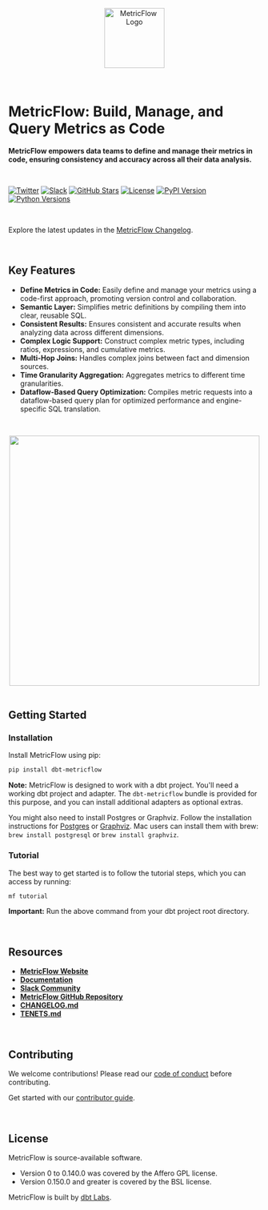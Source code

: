 <p align="center">
  <a target="_blank" href="https://transform.co/metricflow">
    <picture>
      <img  alt="MetricFlow Logo" src="https://github.com/dbt-labs/metricflow/raw/main/assets/MetricFlow_logo.png" width="auto" height="120">
    </picture>
  </a>
</p>

<br />

# MetricFlow: Build, Manage, and Query Metrics as Code

**MetricFlow empowers data teams to define and manage their metrics in code, ensuring consistency and accuracy across all their data analysis.**

<br />

[![Twitter](https://img.shields.io/twitter/follow/dbt_labs?labelColor=image.png&color=163B36&logo=twitter&style=flat)](https://twitter.com/dbt_labs)
[![Slack](https://img.shields.io/badge/Slack-join-163B36)](https://www.getdbt.com/community/)
[![GitHub Stars](https://img.shields.io/github/stars/dbt-labs/metricflow?labelColor=image.png&color=163B36&logo=github)](https://github.com/dbt-labs/metricflow)
[![License](https://img.shields.io/pypi/l/metricflow?color=163B36&logo=AGPL-3.0)](https://github.com/dbt-labs/metricflow/blob/master/LICENSE)
[![PyPI Version](https://img.shields.io/pypi/v/metricflow?labelColor=&color=163B36)](https://pypi.org/project/metricflow/)
[![Python Versions](https://img.shields.io/pypi/pyversions/metricflow?labelColor=&color=163B36)](https://pypi.org/project/metricflow/)

<br />

Explore the latest updates in the [MetricFlow Changelog](https://github.com/dbt-labs/metricflow/blob/main/CHANGELOG.md).

<br />

## Key Features

*   **Define Metrics in Code:** Easily define and manage your metrics using a code-first approach, promoting version control and collaboration.
*   **Semantic Layer:** Simplifies metric definitions by compiling them into clear, reusable SQL.
*   **Consistent Results:** Ensures consistent and accurate results when analyzing data across different dimensions.
*   **Complex Logic Support:** Construct complex metric types, including ratios, expressions, and cumulative metrics.
*   **Multi-Hop Joins:** Handles complex joins between fact and dimension sources.
*   **Time Granularity Aggregation:** Aggregates metrics to different time granularities.
*   **Dataflow-Based Query Optimization:** Compiles metric requests into a dataflow-based query plan for optimized performance and engine-specific SQL translation.

<br />
<p align="center">
<img src="https://github.com/dbt-labs/metricflow/raw/main/assets/example_plan.svg" height="500"/>
<br /><br />
</p>

## Getting Started

### Installation

Install MetricFlow using pip:

```bash
pip install dbt-metricflow
```

**Note:** MetricFlow is designed to work with a dbt project. You'll need a working dbt project and adapter. The `dbt-metricflow` bundle is provided for this purpose, and you can install additional adapters as optional extras.

You might also need to install Postgres or Graphviz. Follow the installation instructions for [Postgres](https://www.postgresql.org/download/) or [Graphviz](https://www.graphviz.org/download/). Mac users can install them with brew: `brew install postgresql` or `brew install graphviz`.

### Tutorial

The best way to get started is to follow the tutorial steps, which you can access by running:

```bash
mf tutorial
```

**Important:** Run the above command from your dbt project root directory.

<br />

## Resources

*   **[MetricFlow Website](https://transform.co/metricflow)**
*   **[Documentation](https://docs.getdbt.com/docs/build/build-metrics-intro)**
*   **[Slack Community](https://www.getdbt.com/community/)**
*   **[MetricFlow GitHub Repository](https://github.com/dbt-labs/metricflow)**
*   **[CHANGELOG.md](https://github.com/dbt-labs/metricflow/blob/main/CHANGELOG.md)**
*   **[TENETS.md](https://github.com/dbt-labs/metricflow/blob/main/TENETS.md)**

<br />

## Contributing

We welcome contributions! Please read our [code of conduct](https://docs.getdbt.com/community/resources/code-of-conduct) before contributing.

Get started with our [contributor guide](https://github.com/dbt-labs/metricflow/blob/main/CONTRIBUTING.md).

<br />

## License

MetricFlow is source-available software.

*   Version 0 to 0.140.0 was covered by the Affero GPL license.
*   Version 0.150.0 and greater is covered by the BSL license.

MetricFlow is built by [dbt Labs](https://www.getdbt.com/).